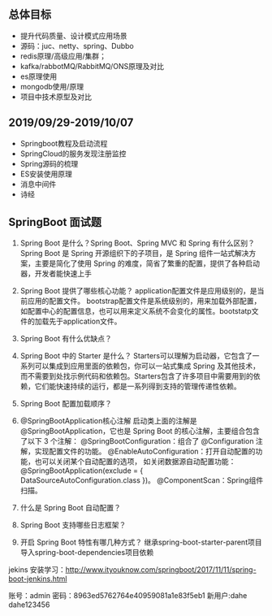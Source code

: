 ## 总体目标
- 提升代码质量、设计模式应用场景
- 源码：juc、netty、spring、Dubbo 
- redis原理/高级应用/集群；
- kafka/rabbotMQ/RabbitMQ/ONS原理及对比
- es原理使用
- mongodb使用/原理
- 项目中技术原型及对比

## **2019/09/29-2019/10/07**

+ Springboot教程及启动流程
+ SpringCloud的服务发现注册监控
+ Spring源码的梳理
+ ES安装使用原理
+ 消息中间件
+ 诗经

## **SpringBoot 面试题**

1. Spring Boot 是什么？Spring Boot、Spring MVC 和 Spring 有什么区别？
Spring Boot 是 Spring 开源组织下的子项目，是 Spring 组件一站式解决方案，主要是简化了使用 Spring 的难度，简省了繁重的配置，提供了各种启动器，开发者能快速上手

2. Spring Boot 提供了哪些核心功能？
application配置文件是应用级别的，是当前应用的配置文件。
bootstrap配置文件是系统级别的，用来加载外部配置，如配置中心的配置信息，也可以用来定义系统不会变化的属性。bootstatp文件的加载先于application文件。

3. Spring Boot 有什么优缺点？

4. Spring Boot 中的 Starter 是什么？
Starters可以理解为启动器，它包含了一系列可以集成到应用里面的依赖包，你可以一站式集成 Spring 及其他技术，而不需要到处找示例代码和依赖包。Starters包含了许多项目中需要用到的依赖，它们能快速持续的运行，都是一系列得到支持的管理传递性依赖。

5. Spring Boot 配置加载顺序？

6. @SpringBootApplication核心注解
启动类上面的注解是@SpringBootApplication，它也是 Spring Boot 的核心注解，主要组合包含了以下 3 个注解：
@SpringBootConfiguration：组合了 @Configuration 注解，实现配置文件的功能。
@EnableAutoConfiguration：打开自动配置的功能，也可以关闭某个自动配置的选项，
如关闭数据源自动配置功能：@SpringBootApplication(exclude = { DataSourceAutoConfiguration.class })。
@ComponentScan：Spring组件扫描。

7. 什么是 Spring Boot 自动配置？

8. Spring Boot 支持哪些日志框架？

9. 开启 Spring Boot 特性有哪几种方式？
	继承spring-boot-starter-parent项目
	导入spring-boot-dependencies项目依赖



jekins 安装学习：http://www.ityouknow.com/springboot/2017/11/11/spring-boot-jenkins.html

账号：admin 密码：8963ed5762764e40959081a1e83f5eb1
新用户:dahe dahe123456
